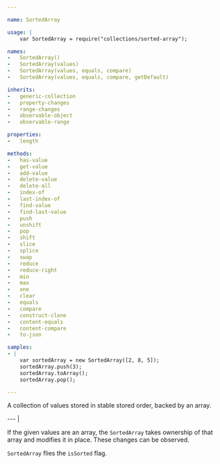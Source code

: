 ```yaml
---

name: SortedArray

usage: |
    var SortedArray = require("collections/sorted-array");

names:
-   SortedArray()
-   SortedArray(values)
-   SortedArray(values, equals, compare)
-   SortedArray(values, equals, compare, getDefault)

inherits:
-   generic-collection
-   property-changes
-   range-changes
-   observable-object
-   observable-range

properties:
-   length

methods:
-   has-value
-   get-value
-   add-value
-   delete-value
-   delete-all
-   index-of
-   last-index-of
-   find-value
-   find-last-value
-   push
-   unshift
-   pop
-   shift
-   slice
-   splice
-   swap
-   reduce
-   reduce-right
-   min
-   max
-   one
-   clear
-   equals
-   compare
-   construct-clone
-   content-equals
-   content-compare
-   to-json

samples:
- |
    var sortedArray = new SortedArray([2, 8, 5]);
    sortedArray.push(3);
    sortedArray.toArray();
    sortedArray.pop();

---
```


A collection of values stored in stable stored order, backed by an array.

--- |

If the given values are an array, the `SortedArray` takes ownership of that
array and modifies it in place.
These changes can be observed.

`SortedArray` flies the `isSorted` flag.

